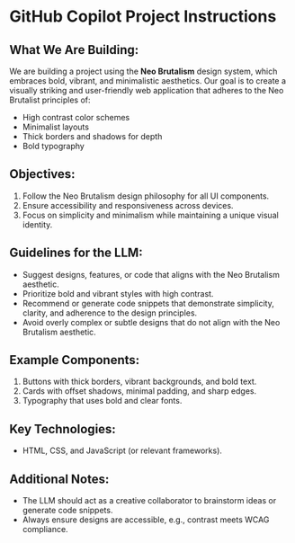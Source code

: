 # GitHub Copilot Project Instructions

## What We Are Building:

We are building a project using the **Neo Brutalism** design system, which embraces bold, vibrant, and minimalistic aesthetics. Our goal is to create a visually striking and user-friendly web application that adheres to the Neo Brutalist principles of:

- High contrast color schemes
- Minimalist layouts
- Thick borders and shadows for depth
- Bold typography

## Objectives:

1. Follow the Neo Brutalism design philosophy for all UI components.
2. Ensure accessibility and responsiveness across devices.
3. Focus on simplicity and minimalism while maintaining a unique visual identity.

## Guidelines for the LLM:

- Suggest designs, features, or code that aligns with the Neo Brutalism aesthetic.
- Prioritize bold and vibrant styles with high contrast.
- Recommend or generate code snippets that demonstrate simplicity, clarity, and adherence to the design principles.
- Avoid overly complex or subtle designs that do not align with the Neo Brutalism aesthetic.

## Example Components:

1. Buttons with thick borders, vibrant backgrounds, and bold text.
2. Cards with offset shadows, minimal padding, and sharp edges.
3. Typography that uses bold and clear fonts.

## Key Technologies:

- HTML, CSS, and JavaScript (or relevant frameworks).

## Additional Notes:

- The LLM should act as a creative collaborator to brainstorm ideas or generate code snippets.
- Always ensure designs are accessible, e.g., contrast meets WCAG compliance.
